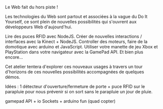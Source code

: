Le Web fait du hors piste !

Les technologies du Web sont partout et associées à la vague du Do It Yourself, ce sont plein de nouvelles possibilités qui s'ouvrent aux développeurs Web d'aujourd'hui. 

Lire des puces RFID avec NodeJS. 
Créer de nouvelles interactions / interfaces avec la 
Kinect + NodeJS.
Controller des moteurs, faire de la domotique avec arduino et JavaScript. 
Utiliser votre manette de jeu Xbox et PlayStation dans votre navigateur avec la GamePad API.
Et bien plus encore...

Cet atelier tentera d'explorer ces nouveaux usages à travers un tour d'horizons de ces nouvelles possibilités accompagnées de quelques démos.


Idées : 
1 détecteur d'ouverture/fermeture de porte + puce RFID sur le parapluie pour nous prévenir si on sort sans le parapluie un jour de pluie. 

gamepad API + io Sockets + arduino fun (quad copter)

